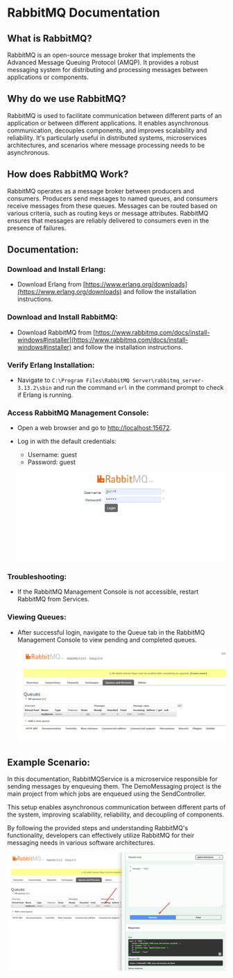 # RabbitMQ Documentation

## What is RabbitMQ?

RabbitMQ is an open-source message broker that implements the Advanced Message Queuing Protocol (AMQP). It provides a robust messaging system for distributing and processing messages between applications or components.

## Why do we use RabbitMQ?

RabbitMQ is used to facilitate communication between different parts of an application or between different applications. It enables asynchronous communication, decouples components, and improves scalability and reliability. It's particularly useful in distributed systems, microservices architectures, and scenarios where message processing needs to be asynchronous.

## How does RabbitMQ Work?

RabbitMQ operates as a message broker between producers and consumers. Producers send messages to named queues, and consumers receive messages from these queues. Messages can be routed based on various criteria, such as routing keys or message attributes. RabbitMQ ensures that messages are reliably delivered to consumers even in the presence of failures.

## Documentation:

### Download and Install Erlang:

- Download Erlang from [https://www.erlang.org/downloads](https://www.erlang.org/downloads) and follow the installation instructions.

### Download and Install RabbitMQ:

- Download RabbitMQ from [https://www.rabbitmq.com/docs/install-windows#installer](https://www.rabbitmq.com/docs/install-windows#installer) and follow the installation instructions.

### Verify Erlang Installation:

- Navigate to `C:\Program Files\RabbitMQ Server\rabbitmq_server-3.13.2\sbin` and run the command `erl` in the command prompt to check if Erlang is running.

### Access RabbitMQ Management Console:

- Open a web browser and go to [http://localhost:15672](http://localhost:15672).
- Log in with the default credentials:
  - Username: guest
  - Password: guest

  ![Login Screen](https://raw.githubusercontent.com/mehedihasan9339/RabbitMQService/master/loginRabbitMQ.png)

### Troubleshooting:

- If the RabbitMQ Management Console is not accessible, restart RabbitMQ from Services.

### Viewing Queues:

- After successful login, navigate to the Queue tab in the RabbitMQ Management Console to view pending and completed queues.

  ![Queue Tab](https://raw.githubusercontent.com/mehedihasan9339/RabbitMQService/master/Dashboard.png)

## Example Scenario:

In this documentation, RabbitMQService is a microservice responsible for sending messages by enqueuing them. The DemoMessaging project is the main project from which jobs are enqueued using the SendController.

This setup enables asynchronous communication between different parts of the system, improving scalability, reliability, and decoupling of components.

By following the provided steps and understanding RabbitMQ's functionality, developers can effectively utilize RabbitMQ for their messaging needs in various software architectures.


![Final](https://raw.githubusercontent.com/mehedihasan9339/RabbitMQService/master/finalResult.png)
